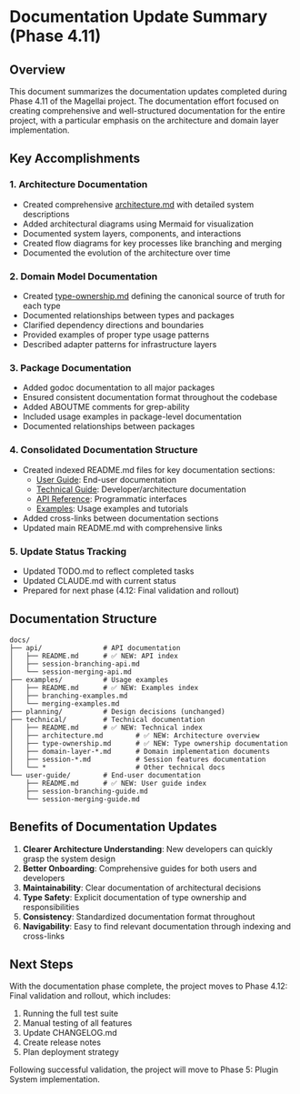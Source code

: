 # Documentation Update Summary (Phase 4.11)

## Overview

This document summarizes the documentation updates completed during Phase 4.11 of the Magellai project. The documentation effort focused on creating comprehensive and well-structured documentation for the entire project, with a particular emphasis on the architecture and domain layer implementation.

## Key Accomplishments

### 1. Architecture Documentation

- Created comprehensive [architecture.md](architecture.md) with detailed system descriptions
- Added architectural diagrams using Mermaid for visualization
- Documented system layers, components, and interactions
- Created flow diagrams for key processes like branching and merging
- Documented the evolution of the architecture over time

### 2. Domain Model Documentation

- Created [type-ownership.md](type-ownership.md) defining the canonical source of truth for each type
- Documented relationships between types and packages
- Clarified dependency directions and boundaries
- Provided examples of proper type usage patterns
- Described adapter patterns for infrastructure layers

### 3. Package Documentation

- Added godoc documentation to all major packages
- Ensured consistent documentation format throughout the codebase
- Added ABOUTME comments for grep-ability
- Included usage examples in package-level documentation
- Documented relationships between packages

### 4. Consolidated Documentation Structure

- Created indexed README.md files for key documentation sections:
  - [User Guide](../user-guide/README.md): End-user documentation
  - [Technical Guide](README.md): Developer/architecture documentation
  - [API Reference](../api/README.md): Programmatic interfaces
  - [Examples](../examples/README.md): Usage examples and tutorials
- Added cross-links between documentation sections
- Updated main README.md with comprehensive links

### 5. Update Status Tracking

- Updated TODO.md to reflect completed tasks
- Updated CLAUDE.md with current status
- Prepared for next phase (4.12: Final validation and rollout)

## Documentation Structure

```
docs/
├── api/               # API documentation
│   ├── README.md      # ✅ NEW: API index
│   ├── session-branching-api.md
│   └── session-merging-api.md
├── examples/          # Usage examples
│   ├── README.md      # ✅ NEW: Examples index
│   ├── branching-examples.md
│   └── merging-examples.md
├── planning/          # Design decisions (unchanged)
├── technical/         # Technical documentation
│   ├── README.md      # ✅ NEW: Technical index
│   ├── architecture.md        # ✅ NEW: Architecture overview
│   ├── type-ownership.md      # ✅ NEW: Type ownership documentation
│   ├── domain-layer-*.md      # Domain implementation documents
│   ├── session-*.md           # Session features documentation
│   └── *                      # Other technical docs
└── user-guide/        # End-user documentation
    ├── README.md      # ✅ NEW: User guide index
    ├── session-branching-guide.md
    └── session-merging-guide.md
```

## Benefits of Documentation Updates

1. **Clearer Architecture Understanding**: New developers can quickly grasp the system design
2. **Better Onboarding**: Comprehensive guides for both users and developers
3. **Maintainability**: Clear documentation of architectural decisions
4. **Type Safety**: Explicit documentation of type ownership and responsibilities
5. **Consistency**: Standardized documentation format throughout
6. **Navigability**: Easy to find relevant documentation through indexing and cross-links

## Next Steps

With the documentation phase complete, the project moves to Phase 4.12: Final validation and rollout, which includes:

1. Running the full test suite
2. Manual testing of all features
3. Update CHANGELOG.md
4. Create release notes
5. Plan deployment strategy

Following successful validation, the project will move to Phase 5: Plugin System implementation.